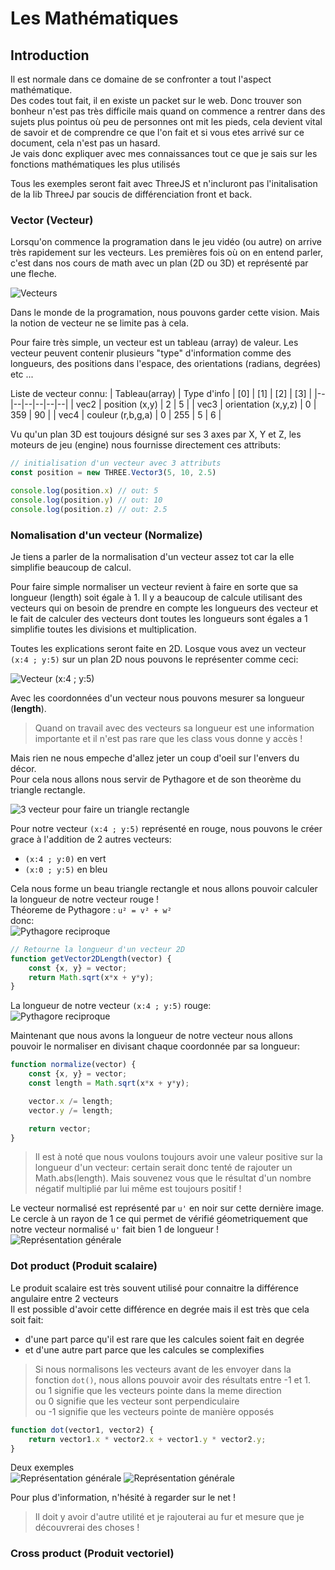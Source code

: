 # Les Mathématiques

## Introduction
Il est normale dans ce domaine de se confronter a tout l'aspect mathématique.  
Des codes tout fait, il en existe un packet sur le web. Donc trouver son bonheur n'est pas très difficile mais quand on commence a rentrer dans des sujets plus pointus où peu de personnes ont mit les pieds, cela devient vital de savoir et de comprendre ce que l'on fait et si vous etes arrivé sur ce document, cela n'est pas un hasard.  
Je vais donc expliquer avec mes connaissances tout ce que je sais sur les fonctions mathématiques les plus utilisés

Tous les exemples seront fait avec ThreeJS et n'incluront pas l'initalisation de la lib ThreeJ par soucis de différenciation front et back.

### Vector (Vecteur)

Lorsqu'on commence la programation dans le jeu vidéo (ou autre) on arrive très rapidement sur les vecteurs.
Les premières fois où on en entend parler, c'est dans nos cours de math avec un plan (2D ou 3D) et représenté par une fleche.

![Vecteurs](https://www.mathforu.com/assets/img/image-20181014152737.png)

Dans le monde de la programation, nous pouvons garder cette vision. Mais la notion de vecteur ne se limite pas à cela.

Pour faire très simple, un vecteur est un tableau (array) de valeur. 
Les vecteur peuvent contenir plusieurs "type" d'information comme des longueurs, des positions dans l'espace, des orientations (radians, degrées) etc ...

Liste de vecteur connu:
| Tableau(array) | Type d'info | [0] | [1] | [2] | [3] |
|--|--|--|--|--|--|
| vec2 | position (x,y) | 2 | 5 |
| vec3 | orientation (x,y,z) | 0 | 359 | 90 |
| vec4 | couleur (r,b,g,a) | 0 | 255 | 5 | 6 |

Vu qu'un plan 3D est toujours désigné sur ses 3 axes par X, Y et Z, les moteurs de jeu (engine) nous fournisse directement ces attributs:
```js
// initialisation d'un vecteur avec 3 attributs
const position = new THREE.Vector3(5, 10, 2.5)

console.log(position.x) // out: 5
console.log(position.y) // out: 10
console.log(position.z) // out: 2.5
```

### Nomalisation d'un vecteur (Normalize)
Je tiens a parler de la normalisation d'un vecteur assez tot car la elle simplifie beaucoup de calcul.

Pour faire simple normaliser un vecteur revient à faire en sorte que sa longueur (length) soit égale à 1. Il y a beaucoup de calcule utilisant des vecteurs qui on besoin de prendre en compte les longueurs des vecteur et le fait de calculer des vecteurs dont toutes les longueurs sont égales a 1 simplifie toutes les divisions et multiplication.

Toutes les explications seront faite en 2D. 
Losque vous avez un vecteur `(x:4 ; y:5)` sur un plan 2D nous pouvons le représenter comme ceci:

![Vecteur (x:4 ; y:5)](https://i.ibb.co/JpJKXRC/image.png)

Avec les coordonnées d'un vecteur nous pouvons mesurer sa longueur (**length**).
> Quand on travail avec des vecteurs sa longueur est une information importante et il n'est pas rare que les class vous donne y accès !

Mais rien ne nous empeche d'allez jeter un coup d'oeil sur l'envers du décor.  
Pour cela nous allons nous servir de Pythagore et de son theorème du triangle rectangle.


![3 vecteur pour faire un triangle rectangle](https://i.ibb.co/MCYTSk8/image.png)

Pour notre vecteur `(x:4 ; y:5)` représenté en rouge, nous pouvons le créer grace à l'addition de 2 autres vecteurs:
- `(x:4 ; y:0)` en vert
- `(x:0 ; y:5)` en bleu

Cela nous forme un beau triangle rectangle et nous allons pouvoir calculer la longueur de notre vecteur rouge !  
Théoreme de Pythagore : `u² = v² + w²`  
donc:  
![Pythagore reciproque](https://i.ibb.co/jbQCmNN/image.png)

```js
// Retourne la longueur d'un vecteur 2D
function getVector2DLength(vector) {
    const {x, y} = vector;
    return Math.sqrt(x*x + y*y);
}
```
La longueur de notre vecteur `(x:4 ; y:5)` rouge:  
![Pythagore reciproque](https://i.ibb.co/XkB7J8J/image.png)

Maintenant que nous avons la longueur de notre vecteur nous allons pouvoir le normaliser en divisant chaque coordonnée par sa longueur:

```js
function normalize(vector) {
    const {x, y} = vector;
    const length = Math.sqrt(x*x + y*y);

    vector.x /= length;
    vector.y /= length;

    return vector;
}
```
> Il est à noté que nous voulons toujours avoir une valeur positive sur la longueur d'un vecteur: certain serait donc tenté de rajouter un Math.abs(length). Mais souvenez vous que le résultat d'un nombre négatif multiplié par lui même est toujours positif !

Le vecteur normalisé est représenté par `u'` en noir sur cette dernière image.  
Le cercle à un rayon de 1 ce qui permet de vérifié géometriquement que notre vecteur normalisé `u'` fait bien 1 de longueur !
![Représentation générale](https://i.ibb.co/vJwVS94/image.png)

### Dot product (Produit scalaire)

Le produit scalaire est très souvent utilisé pour connaitre la différence angulaire entre 2 vecteurs  
Il est possible d'avoir cette différence en degrée mais il est très que cela soit fait:
- d'une part parce qu'il est rare que les calcules soient fait en degrée
- et d'une autre part parce que les calcules se complexifies

> Si nous normalisons les vecteurs avant de les envoyer dans la fonction `dot()`, nous allons pouvoir avoir des résultats entre -1 et 1.  
> ou 1 signifie que les vecteurs pointe dans la meme direction  
> ou 0 signifie que les vecteur sont perpendiculaire  
> ou -1 signifie que les vecteurs pointe de manière opposés

```js
function dot(vector1, vector2) {
    return vector1.x * vector2.x + vector1.y * vector2.y;
}
```

Deux exemples  
![Représentation générale](https://i.imgur.com/G2ZKuX2.gif)
![Représentation générale](https://i.imgur.com/Le4bqVF.gif)

Pour plus d'information, n'hésité à regarder sur le net !

> Il doit y avoir d'autre utilité et je rajouterai au fur et mesure que je découvrerai des choses !

### Cross product (Produit vectoriel)
